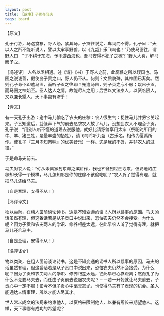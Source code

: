 ```yaml
---
layout: post
title: 【故事】子贡与马夫
tags: board
---
```


【原文】

孔子行游，马逸食稼，野人怒，絷其马。子贡往说之，卑词而不得。孔子曰：“夫以人之所不能听说人，譬以太牢享野兽，以《九韶》乐飞鸟也！”乃使马圉往，谓野人曰：“子不耕于东海，予不游西海也，吾马安得不犯子之稼？”野人大喜，解马而予之。

［冯述评］
人各以类相通。述《诗》《书》于野人之前，此腐儒之所以误国也。马圉之说诚善，假使出子贡之口，野人仍不从。何则？文质貌殊，其神固已离矣。然则孔子曷不即遣马圉，而听子贡之往耶？先遣马圉，则子贡之心不服；既屈子贡，而马圉之神始至。圣人达人之情，故能尽人之用；后世以文法束人，以资格限人，又以兼长望人，天下事岂有济乎！

【译文】

有一天孔子出游：途中马儿偷吃了农夫的庄稼：农人很生气：捉住马儿并把它关起来。子贡知道后，就低声下气的前去恳求农人放了马儿，没想到农人不理会子贡。孔子说：“用别人听不懂的道理去说服他，就好比请野兽享用太牢（祭祀时所用的牛、羊、猪三牲，是最丰盛的牺牲），请飞鸟聆听九韶（古乐名，相传为夏禹所作。使孔子『三月不知肉味』的优美音乐）一样。这是我的不对，并非农人的过错。”

于是命马夫前去。

马夫对农人说：“你从未离家到东海之滨耕作，我也不曾到过西方来，但两地的庄稼却长得一个模样，马儿怎知那是你的庄稼不该偷吃呢？”农人听了觉得有理，就把马儿还给马夫。

〔自是至理，安得不从！〕

［冯评译文］

物以类聚，在粗人面前谈论诗书，这是不知变通的读书人所以误事的原因。马夫的话虽然有理，但这番话若是从子贡口中说出来，恐怕农夫仍然不会接受。为什么呢？因为子贡和农夫两人的学识、修养相差太远，彼此早农人听了觉得有理，就把马儿还给马夫。

〔自是至理，安得不从！〕

［冯评译文］

物以类聚，在粗人面前谈论诗书，这是不知变通的读书人所以误事的原因。马夫的话虽然有理，但这番话若是从子贡口中说出来，恐怕农夫仍然不会接受。为什么呢？因为子贡和农夫两人的学识、修养相差太远，彼此早已心存距离；然而孔子为什么不先要马夫去，而任由子贡前去说服农夫呢？－－若一开始就让马夫前去，子贡心中一定不服！如今不但子贡心中毫无怨尤，也使得马夫有了表现的机会。圣人能通达人情事理，所以才能人尽其才。

世人常以成文的法规来约束他人，以资格来限制他人，以兼有所长来期望他人。这样，天下事哪有成功的希望呢？